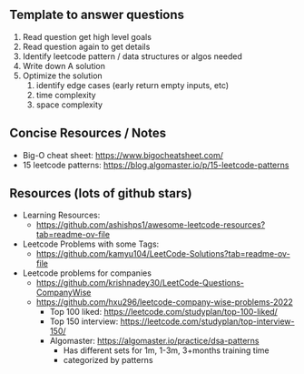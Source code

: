 ## Template to answer questions

1. Read question get high level goals
2. Read question again to get details
3. Identify leetcode pattern / data structures or algos needed
4. Write down A solution
5. Optimize the solution
	1. identify edge cases (early return empty inputs, etc)
	2. time complexity
	3. space complexity

## Concise Resources / Notes

- Big-O cheat sheet: https://www.bigocheatsheet.com/
- 15 leetcode patterns: https://blog.algomaster.io/p/15-leetcode-patterns

## Resources (lots of github stars)

- Learning Resources:
  - https://github.com/ashishps1/awesome-leetcode-resources?tab=readme-ov-file
- Leetcode Problems with some Tags:
  - https://github.com/kamyu104/LeetCode-Solutions?tab=readme-ov-file
- Leetcode problems for companies
  - https://github.com/krishnadey30/LeetCode-Questions-CompanyWise
  - https://github.com/hxu296/leetcode-company-wise-problems-2022
    - Top 100 liked: https://leetcode.com/studyplan/top-100-liked/
    - Top 150 interview: https://leetcode.com/studyplan/top-interview-150/
    - Algomaster: https://algomaster.io/practice/dsa-patterns
      - Has different sets for 1m, 1-3m, 3+months training time
      - categorized by patterns
